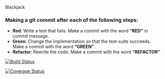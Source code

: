 Blackjack


### Making a git commit after each of the following steps:
- **Red**: Write a test that fails. Make a commit with the word **“RED”** in commit message.
- **Green**: Change the implementation so that the test-suite succeeds. Make a commit with the word **“GREEN”**.
- **Refactor**: Rewrite the code. Make a commit with the word **“REFACTOR”**

[![Build Status](https://travis-ci.com/cmput402-w19/assignment4tdd-blackjack.svg?branch=master)](https://travis-ci.com/cmput402-w19/assignment4tdd-blackjack)

[![Coverage Status](https://coveralls.io/repos/github/cmput402-w19/assignment4tdd-blackjack/badge.svg?branch=master)](https://coveralls.io/github/cmput402-w19/assignment4tdd-blackjack?branch=master)
